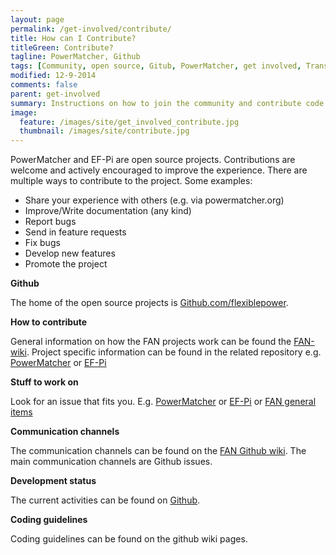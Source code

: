 ```yaml
---
layout: page
permalink: /get-involved/contribute/
title: How can I Contribute?
titleGreen: Contribute?
tagline: PowerMatcher, Github
tags: [Community, open source, Gitub, PowerMatcher, get involved, Transactive Energy]
modified: 12-9-2014
comments: false
parent: get-involved
summary: Instructions on how to join the community and contribute code or other things.
image:
  feature: /images/site/get_involved_contribute.jpg
  thumbnail: /images/site/contribute.jpg
---
```


PowerMatcher and EF-Pi are open source projects. Contributions are welcome and actively encouraged to improve the experience.
There are multiple ways to contribute to the project. Some examples: 

* Share your experience with others (e.g. via powermatcher.org)
* Improve/Write documentation (any kind)
* Report bugs
* Send in feature requests
* Fix bugs
* Develop new features
* Promote the project

**Github**

The home of the open source projects is [Github.com/flexiblepower](https://github.com/flexiblepower).

**How to contribute**

General information on how the FAN projects work can be found the [FAN-wiki](https://github.com/flexiblepower/FAN-wiki/wiki). Project specific information can be found in the related repository e.g. [PowerMatcher](https://github.com/flexiblepower/powermatcher) or [EF-Pi](https://github.com/flexiblepower/fpai-core)

**Stuff to work on**

Look for an issue that fits you. E.g. [PowerMatcher](https://github.com/flexiblepower/powermatcher/issues) or [EF-Pi](https://github.com/flexiblepower/fpai-core/issues) or [FAN general items ](https://github.com/flexiblepower/FAN-wiki/issues)

**Communication channels**

The communication channels can be found on the [FAN Github wiki](https://github.com/flexiblepower/FAN-wiki/wiki/Communication-channels). The main communication channels are Github issues.

**Development status**

The current activities can be found on [Github](https://github.com/orgs/flexiblepower/dashboard).

**Coding guidelines**

Coding guidelines can be found on the github wiki pages.
